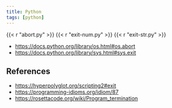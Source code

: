 ```yaml
---
title: Python
tags: [python]
---
```


{{< r "abort.py" >}}
{{< r "exit-num.py" >}}
{{< r "exit-str.py" >}}

- <https://docs.python.org/library/os.html#os.abort>
- <https://docs.python.org/library/sys.html#sys.exit>

## References

- <https://hyperpolyglot.org/scripting2#exit>
- <https://programming-idioms.org/idiom/87>
- <https://rosettacode.org/wiki/Program_termination>
